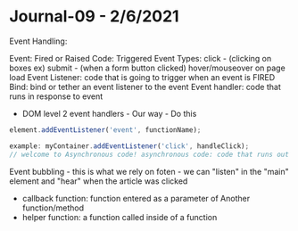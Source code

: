 # Journal-09 - 2/6/2021 

Event Handling:

Event: Fired or Raised
Code: Triggered
Event Types:
click - (clicking on boxes ex)
submit - (when a form button clicked)
hover/mouseover
on page load
Event Listener: code that is going to trigger when an event is FIRED
Bind: bind or tether an event listener to the event
Event handler: code that runs in response to event

- DOM level 2 event handlers - Our way - Do this
```javascript
element.addEventListener('event', functionName);

example: myContainer.addEventListener('click', handleClick);
// welcome to Asynchronous code! asynchronous code: code that runs out of order
```

Event bubbling - this is what we rely on foten - we can "listen" in the "main" element and "hear" when the article was clicked

- callback function: function entered as a parameter of Another function/method
- helper function: a function called inside of a function